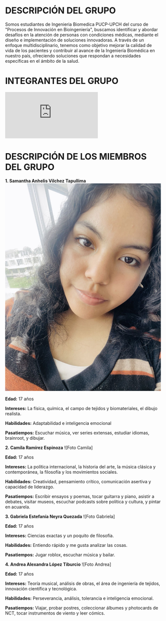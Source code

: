 # DESCRIPCIÓN DEL GRUPO
Somos estudiantes de Ingenieria Biomedica PUCP-UPCH del curso de "Procesos de Innovación en Bioingeniería", buscamos identificar y abordar desafíos en la atención de personas con condiciones médicas, mediante el diseño e implementación de soluciones innovadoras. A través de un enfoque multidisciplinario, tenemos como objetivo mejorar la calidad de vida de los pacientes y contribuir al avance de la Ingeniería Biomédica en nuestro país, ofreciendo soluciones que respondan a necesidades específicas en el ámbito de la salud.

# INTEGRANTES DEL GRUPO
![Foto grupal](https://github.com/ind-cyber/slay/blob/main/Imagenes/Slay%20(1).pdf)

# DESCRIPCIÓN DE LOS MIEMBROS DEL GRUPO
**1. Samantha Anhelis Vilchez Tapullima**
![Foto Samantha](https://github.com/ind-cyber/slay/blob/main/Imagenes/WhatsApp%20Image%202025-08-30%20at%2012.14.35%20PM.jpeg)

**Edad:** 17 años

**Intereses:** La física, química, el campo de tejidos y biomateriales, el dibujo realista.

**Habilidades:** Adaptabilidad e inteligencia emocional 

**Pasatiempos:** Escuchar música, ver series extensas, estudiar idiomas, brainroot, y dibujar.

**2. Camila Ramírez Espinoza**
![Foto Camila]

**Edad:** 17 años

**Intereses:** La política internacional, la historia del arte, la música clásica y contemporánea, la filosofía y los movimientos sociales.

**Habilidades:** Creatividad, pensamiento crítico, comunicación asertiva y capacidad de liderazgo.

**Pasatiempos:** Escribir ensayos y poemas, tocar guitarra y piano, asistir a debates, visitar museos, escuchar podcasts sobre política y cultura, y pintar en acuarela.

**3. Gabriela Estefanía Neyra Quezada** 
![Foto Gabriela]

**Edad:** 17 años

**Intereses:** Ciencias exactas y un poquito de filosofía. 

**Habilidades:** Entiendo rápido y me gusta analizar las cosas.

**Pasatiempos:** Jugar roblox, escuchar música y bailar.

**4. Andrea Alexandra López Tiburcio**
![Foto Andrea]

**Edad:** 17 años

**Intereses:** Teoría musical, análisis de obras, el área de ingeniería de tejidos, innovación científica y tecnológica.

**Habilidades:** Perseverancia, análisis, tolerancia e inteligencia emocional.

**Pasatiempos:** Viajar, probar postres, coleccionar álbumes y photocards de NCT, tocar instrumentos de viento y leer cómics.
